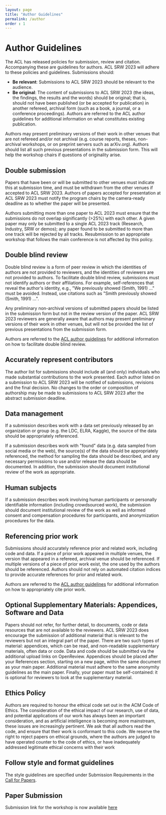 ```yaml
---
layout: page
title: "Author Guidelines"
permalink: /author
order : 1
---
```


# Author Guidelines
The ACL has released policies for submission, review and citation. Accompanying these are guidelines for authors. ACL SRW 2023 will adhere to these policies and guidelines. Submissions should:

- __Be relevant__: Submissions to ACL SRW 2023 should be relevant to the audience.
- __Be original__: The content of submissions to ACL SRW 2023 (the ideas, the findings, the results and the words) should be original; that is, should not have been published (or be accepted for publication) in another refereed, archival form (such as a book, a journal, or a conference proceedings). Authors are referred to the ACL author guidelines for additional information on what constitutes existing publication.

Authors may present preliminary versions of their work in other venues that are not refereed and/or not archival (e.g. course reports, theses, non-archival workshops, or on preprint servers such as arXiv.org). Authors should list all such previous presentations in the submission form. This will help the workshop chairs if questions of originality arise.

## Double submission

Papers that have been or will be submitted to other venues must indicate this at submission time, and must be withdrawn from the other venues if accepted to ACL SRW 2023. Authors of papers accepted for presentation at ACL SRW 2023 must notify the program chairs by the camera-ready deadline as to whether the paper will be presented.

Authors submitting more than one paper to ACL 2023 must ensure that the submissions do not overlap significantly (>25%) with each other. A given paper may only be submitted to a single ACL 2023 track (Research, Industry, SRW or demos); any paper found to be submitted to more than one track will be rejected by all tracks. Resubmission to an appropriate workshop that follows the main conference is not affected by this policy.

## Double blind review

Double blind review is a form of peer review in which the identities of authors are not provided to reviewers, and the identities of reviewers are not provided to authors. To facilitate double blind review, submissions must not identify authors or their affiliations. For example, self-references that reveal the author's identity, e.g., "We previously showed (Smith, 1991) ..." must be avoided. Instead, use citations such as "Smith previously showed (Smith, 1991) ...".

Any preliminary non-archival versions of submitted papers should be listed in the submission form but not in the review version of the paper. ACL SRW 2023 reviewers are generally aware that authors may present preliminary versions of their work in other venues, but will not be provided the list of previous presentations from the submission form.

Authors are referred to the [ACL author guidelines](https://www.aclweb.org/adminwiki/index.php?title=ACL_Author_Guidelines) for additional information on how to facilitate double blind review.

## Accurately represent contributors

The author list for submissions should include all (and only) individuals who made substantial contributions to the work presented. Each author listed on a submission to ACL SRW 2023 will be notified of submissions, revisions and the final decision. No changes to the order or composition of authorship may be made to submissions to ACL SRW 2023 after the abstract submission deadline.

## Data management

If a submission describes work with a data set previously released by an organization or group (e.g. the LDC, ELRA, Kaggle), the source of the data should be appropriately referenced.

If a submission describes work with "found" data (e.g. data sampled from social media or the web), the source(s) of the data should be appropriately referenced, the method for sampling the data should be described, and any necessary permissions to use and/or release the data should be documented. In addition, the submission should document institutional review of the work as appropriate.

## Human subjects

If a submission describes work involving human participants or personally identifiable information (including crowdsourced work), the submission should document institutional review of the work as well as informed consent and compensation procedures for participants, and anonymization procedures for the data.

## Referencing prior work

Submissions should accurately reference prior and related work, including code and data. If a piece of prior work appeared in multiple venues, the version that appeared in a refereed, archival venue should be referenced. If multiple versions of a piece of prior work exist, the one used by the authors should be referenced. Authors should not rely on automated citation indices to provide accurate references for prior and related work.

Authors are referred to the [ACL author guidelines](https://www.aclweb.org/adminwiki/index.php?title=ACL_Author_Guidelines)  for additional information on how to appropriately cite prior work.

## Optional Supplementary Materials: Appendices, Software and Data

Papers should not refer, for further detail, to documents, code or data resources that are not available to the reviewers. ACL SRW 2023 does encourage the submission of additional material that is relevant to the reviewers but not an integral part of the paper. There are two such types of material: appendices, which can be read, and non-readable supplementary materials, often data or code. Data and code should be submitted via the additional upload links on OpenReview. Appendices should be placed after your References section, starting on a new page, within the same document as your main paper. Additional material must adhere to the same anonymity guidelines as the main paper. Finally, your paper must be self-contained: it is optional for reviewers to look at the supplementary material.

## Ethics Policy

Authors are required to honour the ethical code set out in the ACM Code of Ethics. The consideration of the ethical impact of our research, use of data, and potential applications of our work has always been an important consideration, and as artificial intelligence is becoming more mainstream, these issues are increasingly pertinent. We ask that all authors read the code, and ensure that their work is conformant to this code. We reserve the right to reject papers on ethical grounds, where the authors are judged to have operated counter to the code of ethics, or have inadequately addressed legitimate ethical concerns with their work

## Follow style and format guidelines

The style guidelines are specified under Submission Requirements in the [Call for Papers](https://acl2023-srw.github.io/cfp).  

## Paper Submission

Submission link for the workshop is now available [here](https://softconf.com/acl2023/srw-submissions)
<!-- Submission is electronic, using the SoftConf conference management. The submission site will be available soon. at [OpenReview](https://openreview.net/group?id=aclweb.org/NAACL/2022/Workshop/Student_Research&referrer=%5BHomepage%5D(%2F))-->

